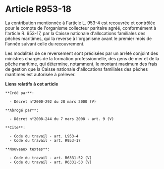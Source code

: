 # Article R953-18

La contribution mentionnée à l'article L. 953-4 est recouvrée et contrôlée pour le compte de l'organisme collecteur paritaire
agréé, conformément à l'article R. 953-17, par la Caisse nationale d'allocations familiales des pêches maritimes, qui la
reverse à l'organisme avant le premier mois de l'année suivant celle du recouvrement.

Les modalités de ce reversement sont précisées par un arrêté conjoint des ministres chargés de la formation professionnelle,
des gens de mer et de la pêche maritime, qui détermine, notamment, le montant maximum des frais de gestion que la Caisse
nationale d'allocations familiales des pêches maritimes est autorisée à prélever.

**Liens relatifs à cet article**

	**Créé par**:

	  - Décret n°2000-292 du 28 mars 2000 (V)

	**Abrogé par**:

	  - Décret n°2008-244 du 7 mars 2008 - art. 9 (V)

	**Cite**:

	  - Code du travail - art. L953-4
	  - Code du travail - art. R953-17

	**Nouveaux textes**:

	  - Code du travail - art. R6331-52 (V)
	  - Code du travail - art. R6331-53 (V)

